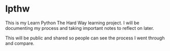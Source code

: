 # lpthw
This is my Learn Python The Hard Way learning project.
I will be documenting my process and taking important notes to reflect on later.

This will be public and shared so people can see the process I went through and compare.

